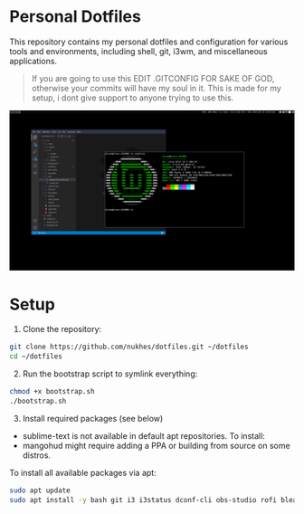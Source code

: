 # Personal Dotfiles
This repository contains my personal dotfiles and configuration for various tools and environments, including shell, git, i3wm, and miscellaneous applications.

> If you are going to use this EDIT .GITCONFIG FOR SAKE OF GOD, otherwise your commits will have my soul in it.
> This is made for my setup, i dont give support to anyone trying to use this.

![preview](static/preview.png)

# Setup

1. Clone the repository:
```bash
git clone https://github.com/nukhes/dotfiles.git ~/dotfiles
cd ~/dotfiles
```

2. Run the bootstrap script to symlink everything:
```bash
chmod +x bootstrap.sh
./bootstrap.sh
```

3. Install required packages (see below)

- sublime-text is not available in default apt repositories. To install:
- mangohud might require adding a PPA or building from source on some distros.

To install all available packages via apt:
```bash
sudo apt update
sudo apt install -y bash git i3 i3status dconf-cli obs-studio rofi bleachbit virtualbox parcellite flameshot kitty gtk2-engines-murrine
```
